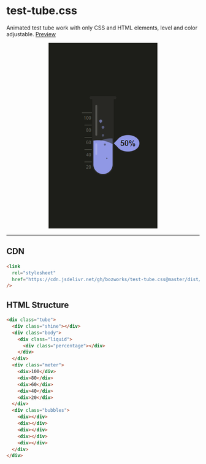 # test-tube.css

Animated test tube work with only CSS and HTML elements, level and color adjustable. [Preview](https://bozworks.github.io/test-tube.css/)

<p align="center">
<img src="src/test-tube.css.gif">
</p>

<hr>

## CDN

```html
<link
  rel="stylesheet"
  href="https://cdn.jsdelivr.net/gh/bozworks/test-tube.css@master/dist/test-tube.css"
/>
```

## HTML Structure

```html
<div class="tube">
  <div class="shine"></div>
  <div class="body">
    <div class="liquid">
      <div class="percentage"></div>
    </div>
  </div>
  <div class="meter">
    <div>100</div>
    <div>80</div>
    <div>60</div>
    <div>40</div>
    <div>20</div>
  </div>
  <div class="bubbles">
    <div></div>
    <div></div>
    <div></div>
    <div></div>
    <div></div>
  </div>
</div>
```
